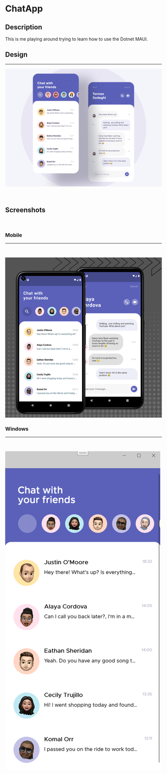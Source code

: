 # ChatApp

## Description

This is me playing around trying to learn how to use the Dotnet MAUI.

## Design

---

![Screenshot](./images/design.png)

</br>

## Screenshots

</br>

### **Mobile**

---

</br>

![Screenshot](./images/chatapp-maui.png)

### **Windows**

---

</br>

![Screenshot](./images/chatapp-windows.png)

</br>
